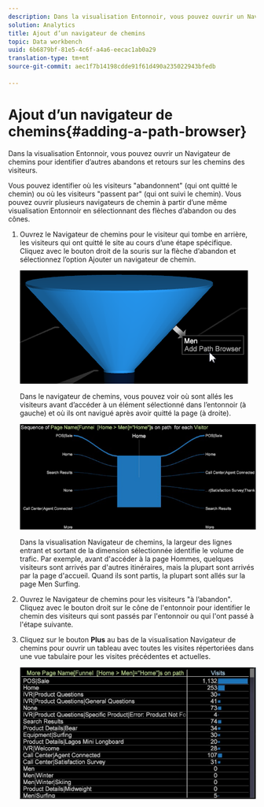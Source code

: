 ```yaml
---
description: Dans la visualisation Entonnoir, vous pouvez ouvrir un Navigateur de chemins pour identifier d’autres abandons et retours sur les chemins des visiteurs.
solution: Analytics
title: Ajout d’un navigateur de chemins
topic: Data workbench
uuid: 6b6879bf-81e5-4c6f-a4a6-eecac1ab0a29
translation-type: tm+mt
source-git-commit: aec1f7b14198cdde91f61d490a235022943bfedb

---
```



# Ajout d’un navigateur de chemins{#adding-a-path-browser}

Dans la visualisation Entonnoir, vous pouvez ouvrir un Navigateur de chemins pour identifier d’autres abandons et retours sur les chemins des visiteurs.

<!-- <a id="section_874AAAA89CB440EA9EABC514E987B613"></a> -->

Vous pouvez identifier où les visiteurs &quot;abandonnent&quot; (qui ont quitté le chemin) ou où les visiteurs &quot;passent par&quot; (qui ont suivi le chemin). Vous pouvez ouvrir plusieurs navigateurs de chemin à partir d’une même visualisation Entonnoir en sélectionnant des flèches d’abandon ou des cônes.

1. Ouvrez le Navigateur de chemins pour le visiteur qui tombe en arrière, les visiteurs qui ont quitté le site au cours d’une étape spécifique. Cliquez avec le bouton droit de la souris sur la flèche d’abandon et sélectionnez l’option Ajouter un navigateur de chemin.

   ![](assets/funnel_path_browser_1.png)

   Dans le navigateur de chemins, vous pouvez voir où sont allés les visiteurs avant d’accéder à un élément sélectionné dans l’entonnoir (à gauche) et où ils ont navigué après avoir quitté la page (à droite).

   ![](assets/funnel_path_browser_2.png)

   Dans la visualisation Navigateur de chemins, la largeur des lignes entrant et sortant de la dimension sélectionnée identifie le volume de trafic. Par exemple, avant d&#39;accéder à la page Hommes, quelques visiteurs sont arrivés par d&#39;autres itinéraires, mais la plupart sont arrivés par la page d&#39;accueil. Quand ils sont partis, la plupart sont allés sur la page Men Surfing.

1. Ouvrez le Navigateur de chemins pour les visiteurs &quot;à l’abandon&quot;. Cliquez avec le bouton droit sur le cône de l&#39;entonnoir pour identifier le chemin des visiteurs qui sont passés par l&#39;entonnoir ou qui l&#39;ont passé à l&#39;étape suivante.
1. Cliquez sur le bouton **Plus** au bas de la visualisation Navigateur de chemins pour ouvrir un tableau avec toutes les visites répertoriées dans une vue tabulaire pour les visites précédentes et actuelles.

   ![](assets/path_browser_more.png)

